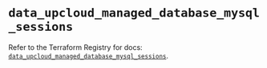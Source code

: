 # `data_upcloud_managed_database_mysql_sessions`

Refer to the Terraform Registry for docs: [`data_upcloud_managed_database_mysql_sessions`](https://registry.terraform.io/providers/upcloudltd/upcloud/5.18.0/docs/data-sources/managed_database_mysql_sessions).
